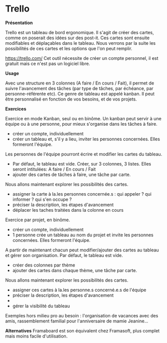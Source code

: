# Trello

**Présentation**

Trello est un tableau de bord ergonomique.
Il s'agit de créer des cartes, comme on poserait des idées sur des post-it. Ces cartes sont ensuite modifiables et déplaçables dans le tableau. 
Nous verrons par la suite les possibilités de ces cartes et les options que l'on peut remplir.

https://trello.com/
Cet outil nécessite de créer un compte personnel, il est gratuit mais ce n'est pas un logiciel libre.

**Usage**

Avec une structure en 3 colonnes (A faire / En cours / Fait), il permet de suivre l'avancement des tâches (par type de tâches, par échéance, par personne-référente etc). Ce genre de tableau est appelé kanban.
Il peut être personnalisé en fonction de vos besoins, et de vos projets.

**Exercices**

Exercice en mode Kanban, seul ou en binôme.
Un kanban peut servir à une équipe ou à une personne, pour mieux s'organise dans les tâches à faire.

- créer un compte, individuellement
- créer un tableau et, s'il y a lieu, inviter les personnes concernées. Elles formeront l'équipe.

Les personnes de l'équipe pourront écrire et modifier les cartes du tableau.
- Par défaut, le tableau est vide. Créer, sur 3 colonnes, 3 listes. 
Elles seront intitulées: A faire / En cours / Fait
- ajouter des cartes  de tâches à faire, une tâche par carte.

Nous allons maintenant explorer les possibilités des cartes.
- assigner la carte à la.les personnes concernée.s : qui appeler ? qui informer ? qui s'en occupe ?
- préciser la description, les étapes d'avancement
- déplacer les taches traitées dans la colonne en cours



Exercice par projet, en binôme.

- créer un compte, individuellement
- 1 personne crée un tableau au nom du projet et invite les personnes concernées. Elles formeront l'équipe.

A partir de maintenant chacun peut modifier/ajouter des cartes au tableau et gérer son organisation.
Par défaut, le tableau est vide.
- créer des colonnes par thème
- ajouter des cartes dans chaque thème, une tâche par carte.

Nous allons maintenant explorer les possibilités des cartes.
- assigner ces cartes à la.les personne.s concerné.e.s de l'équipe 
- préciser la description, les étapes d'avancement
- 
- gérer la visibilité du tableau

Exemples hors milieu pro au besoin : l'organisation de vacances avec des amis, rassemblement familial pour l'anniversaire de mamie Jeanine...




**Alternatives**
Framaboard est son équivalent chez Framasoft, plus complet mais moins facile d'utilisation.
